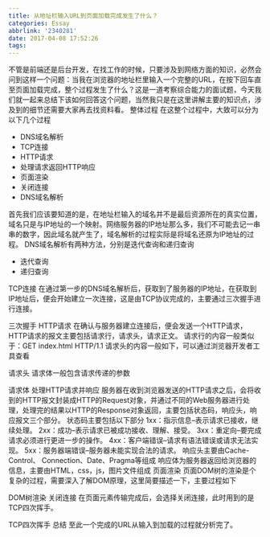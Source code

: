 ```yaml
---
title: 从地址栏输入URL到页面加载完成发生了什么？
categories: Essay
abbrlink: '2340281'
date: 2017-04-08 17:52:26
tags:
---
```

不管是前端还是后台开发，在找工作的时候，只要涉及到网络方面的知识，必然会问到这样一个问题：当我在浏览器的地址栏里输入一个完整的URL，在按下回车直至页面加载完成，整个过程发生了什么？这是一道考察综合能力的面试题，今天我们就一起来总结下该如何回答这个问题，当然我只是在这里讲解主要的知识点，涉及到的细节还需要大家再去找资料看。
整体过程
在这整个过程中，大致可以分为以下几个过程

* DNS域名解析
* TCP连接
* HTTP请求
* 处理请求返回HTTP响应
* 页面渲染
* 关闭连接
* DNS域名解析

首先我们应该要知道的是，在地址栏输入的域名并不是最后资源所在的真实位置，域名只是与IP地址的一个映射。网络服务器的IP地址那么多，我们不可能去记一串串的数字，因此域名就产生了，域名解析的过程实际是将域名还原为IP地址的过程。
DNS域名解析有两种方法，分别是迭代查询和递归查询

* 迭代查询
* 递归查询

TCP连接
在通过第一步的DNS域名解析后，获取到了服务器的IP地址，在获取到IP地址后，便会开始建立一次连接，这是由TCP协议完成的，主要通过三次握手进行连接。

三次握手
HTTP请求
在确认与服务器建立连接后，便会发送一个HTTP请求，HTTP请求的报文主要包括请求行，请求头，请求正文。
请求行的内容一般类似于：GET index.html HTTP/1.1
请求头的内容一般如下，可以通过浏览器开发者工具查看

请求头
请求体一般包含请求传递的参数

请求体
处理HTTP请求并响应
服务器在收到浏览器发送的HTTP请求之后，会将收到的HTTP报文封装成HTTP的Request对象，并通过不同的Web服务器进行处理，处理完的结果以HTTP的Response对象返回，主要包括状态码，响应头，响应报文三个部分。
状态码主要包括以下部分
1xx：指示信息–表示请求已接收，继续处理。
2xx：成功–表示请求已被成功接收、理解、接受。
3xx：重定向–要完成请求必须进行更进一步的操作。
4xx：客户端错误–请求有语法错误或请求无法实现。
5xx：服务器端错误–服务器未能实现合法的请求。
响应头主要由Cache-Control、 Connection、Date、Pragma等组成
响应体为服务器返回给浏览器的信息，主要由HTML，css，js，图片文件组成
页面渲染
页面DOM树的渲染是个复杂的过程，需要深入了解DOM原理，这里简要描述一下，主要过程如下

DOM树渲染
关闭连接
在页面元素传输完成后，会选择关闭连接，此时用到的是TCP四次挥手。

TCP四次挥手
总结
至此一个完成的URL从输入到加载的过程就分析完了。